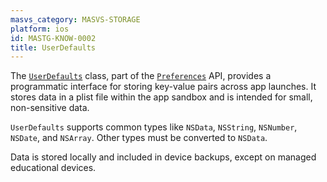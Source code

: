```yaml
---
masvs_category: MASVS-STORAGE
platform: ios
id: MASTG-KNOW-0002
title: UserDefaults
---
```


The [`UserDefaults`](https://developer.apple.com/documentation/foundation/userdefaults "UserDefaults Class") class, part of the [`Preferences`](https://developer.apple.com/documentation/foundation/preferences "Preferences") API, provides a programmatic interface for storing key-value pairs across app launches. It stores data in a plist file within the app sandbox and is intended for small, non-sensitive data.

`UserDefaults` supports common types like `NSData`, `NSString`, `NSNumber`, `NSDate`, and `NSArray`. Other types must be converted to `NSData`.

Data is stored locally and included in device backups, except on managed educational devices.
